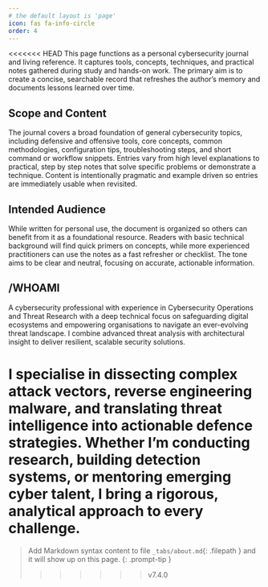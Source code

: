 ```yaml
---
# the default layout is 'page'
icon: fas fa-info-circle
order: 4
---
```


<<<<<<< HEAD
This page functions as a personal cybersecurity journal and living reference. It captures tools, concepts, techniques, and practical notes gathered during study and hands-on work. The primary aim is to create a concise, searchable record that refreshes the author’s memory and documents lessons learned over time.

## Scope and Content
The journal covers a broad foundation of general cybersecurity topics, including defensive and offensive tools, core concepts, common methodologies, configuration tips, troubleshooting steps, and short command or workflow snippets. Entries vary from high level explanations to practical, step by step notes that solve specific problems or demonstrate a technique. Content is intentionally pragmatic and example driven so entries are immediately usable when revisited.

## Intended Audience
While written for personal use, the document is organized so others can benefit from it as a foundational resource. Readers with basic technical background will find quick primers on concepts, while more experienced practitioners can use the notes as a fast refresher or checklist. The tone aims to be clear and neutral, focusing on accurate, actionable information.

## /WHOAMI

A cybersecurity professional with experience in Cybersecurity Operations and Threat Research with a deep technical focus on safeguarding digital ecosystems and empowering organisations to navigate an ever-evolving threat landscape. I combine advanced threat analysis with architectural insight to deliver resilient, scalable security solutions.

I specialise in dissecting complex attack vectors, reverse engineering malware, and translating threat intelligence into actionable defence strategies. Whether I’m conducting research, building detection systems, or mentoring emerging cyber talent, I bring a rigorous, analytical approach to every challenge.
=======
> Add Markdown syntax content to file `_tabs/about.md`{: .filepath } and it will show up on this page.
{: .prompt-tip }
>>>>>>> v7.4.0
